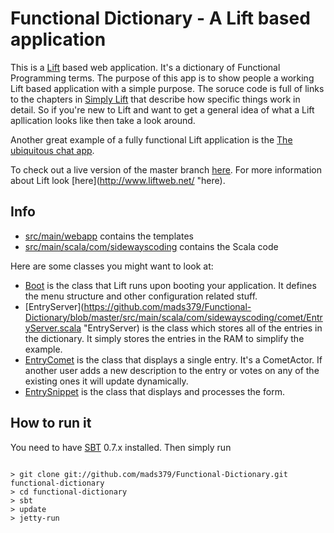 # Functional Dictionary - A Lift based application

This is a [Lift](http://www.liftweb.net "Lift") based web application. It's a dictionary of Functional Programming terms. The purpose of this app is to show people a working Lift based application with a simple purpose. The soruce code is full of links to the chapters in [Simply Lift](http://simply.liftweb.net/ "Simply Lift") that describe how specific things work in detail. So if you're new to Lift and want to get a general idea of what a Lift apllication looks like then take a look around.

Another great example of a fully functional Lift application is the [The ubiquitous chat app](http://simply.liftweb.net/index-Chapter-2.html#toc-Chapter-2 "The ubiquitous chat app").

To check out a live version of the master branch [here](http://functionaldictionary.mads379.staxapps.net/ "here").
For more information about Lift look [here](http://www.liftweb.net/ "here).

## Info

* [src/main/webapp](https://github.com/mads379/Functional-Dictionary/tree/master/src/main/webapp "src/main/webapp") contains the templates
* [src/main/scala/com/sidewayscoding](https://github.com/mads379/Functional-Dictionary/tree/master/src/main/scala/com/sidewayscoding "src/main/scala/com/sidewayscoding") contains the Scala code

Here are some classes you might want to look at:

* [Boot](https://github.com/mads379/Functional-Dictionary/blob/master/src/main/scala/bootstrap/liftweb/Boot.scala "Boot") is the class that Lift runs upon booting your application. It defines the menu structure and other configuration related stuff.
* [EntryServer](https://github.com/mads379/Functional-Dictionary/blob/master/src/main/scala/com/sidewayscoding/comet/EntryServer.scala "EntryServer) is the class which stores all of the entries in the dictionary. It simply stores the entries in the RAM to simplify the example.
* [EntryComet](https://github.com/mads379/Functional-Dictionary/blob/master/src/main/scala/com/sidewayscoding/comet/EntryComet.scala "EntryComet") is the class that displays a single entry. It's a CometActor. If another user adds a new description to the entry or votes on any of the existing ones it will update dynamically.
* [EntrySnippet](https://github.com/mads379/Functional-Dictionary/blob/master/src/main/scala/com/sidewayscoding/snippet/EntrySnippet.scala "EntrySnippet") is the class that displays and processes the form.

## How to run it

You need to have [SBT](http://code.google.com/p/simple-build-tool/ "SBT") 0.7.x installed. Then simply run

<pre><code>
> git clone git://github.com/mads379/Functional-Dictionary.git functional-dictionary
> cd functional-dictionary
> sbt
> update
> jetty-run
</code></pre>

